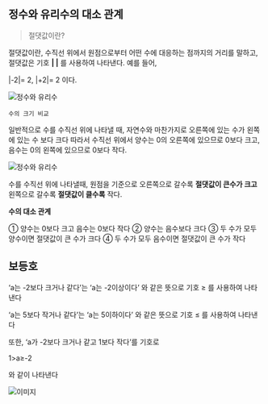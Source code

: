 ﻿## 정수와 유리수의 대소 관계

> 절댓값이란?

절댓값이란, 수직선 위에서 원점으로부터 어떤 수에 대응하는 점까지의 거리를 말하고, 절댓값은 기호  **|     |** 를 사용하여 나타낸다. 예를 들어,

  |-2|= 2, |+2|= 2 이다.

![정수와 유리수](https://lh3.googleusercontent.com/proxy/wTaJam0NNOYVApUSva4acmZH2yHNYDWNmXTkEa1A8UoGFV-1iXmOaFE1gNWROXgRlK7SdhiqksPtPsVo56Tigw2mW-URqBibUMLi92yrx1LGOVfBNafd1A4AgVLI)

    수의 크기 비교

일반적으로 수를 수직선 위에 나타낼 때, 자연수와 마찬가지로 오른쪽에 있는 수가 왼쪽에 있는 수 보다 크다 따라서 수직선 위에서 양수는 0의 오른쪽에 있으므로 0보다 크고, 음수는 0의 왼쪽에 있으므로 0보다 작다.

![정수와 유리수](https://lh3.googleusercontent.com/proxy/CX7wtJgcE8dBx2cNfaQjnM9qIBdgi4rw8BDYJoQGmVlanceJHxsrihFz-5i8IEX92mo2EyVV8fBu2GosPKwkWcMwZYOln_FSPCYyb75AgZaaCEgft7H-A_vaa2T2)

수를 수직선 위에 나타낼때, 원점을 기준으로 오른쪽으로 갈수록 **절댓값이 큰수가 크고** 왼쪽으로 갈수록 **절댓값이 클수록** 작다.

**수의 대소 관계**

① 양수는 0보다 크고 음수는 0보다 작다
② 양수는 음수보다 크다
③ 두 수가 모두 양수이면 절댓값이 큰 수가 크다
④ 두 수가 모두 음수이면 절댓값이 큰 수가 작다

## 보등호

‘a는 -2보다 크거나 같다’는 ‘a는 -2이상이다’ 와 같은 뜻으로 기호 ≥ 를 사용하여 나타낸다


‘a는 5보다 작거나 같다’는 ‘a는 5이하이다’ 와 같은 뜻으로 기호 ≤ 를 사용하여 나타낸다

또한, ‘a가 -2보다 크거나 같고 1보다 작다’를 기호로

1>a≥-2 

와 같이 나타낸다

![이미지](https://haeineda.github.io/img/tag.png)
